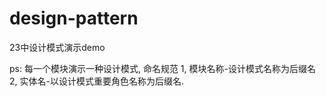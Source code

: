 # design-pattern
23中设计模式演示demo



ps:
    每一个模块演示一种设计模式,
命名规范
    1,  模块名称-设计模式名称为后缀名
    2,  实体名-以设计模式重要角色名称为后缀名.